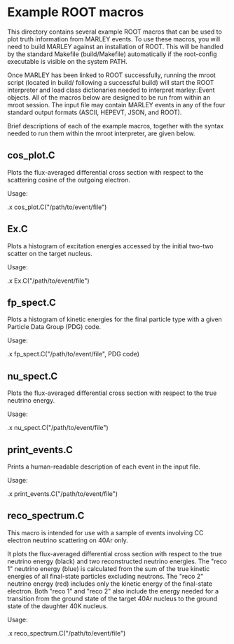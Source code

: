 # Example ROOT macros

This directory contains several example ROOT macros that can be used to plot
truth information from MARLEY events.  To use these macros, you will need to
build MARLEY against an installation of ROOT. This will be handled by the
standard Makefile (build/Makefile) automatically if the root-config
executable is visible on the system PATH.

Once MARLEY has been linked to ROOT successfully, running the mroot script
(located in build/ following a successful build) will start the ROOT
interpreter and load class dictionaries needed to interpret marley::Event
objects. All of the macros below are designed to be run from within an mroot
session. The input file may contain MARLEY events in any of the four standard
output formats (ASCII, HEPEVT, JSON, and ROOT).

Brief descriptions of each of the example macros, together with the syntax
needed to run them within the mroot interpreter, are given below.

cos_plot.C
-----------

Plots the flux-averaged differential cross section with respect to the
scattering cosine of the outgoing electron.

Usage:

  .x cos_plot.C("/path/to/event/file")

Ex.C
----

Plots a histogram of excitation energies accessed by the initial two-two
scatter on the target nucleus.

Usage:

  .x Ex.C("/path/to/event/file")

fp_spect.C
----------

Plots a histogram of kinetic energies for the final particle type with
a given Particle Data Group (PDG) code.

Usage:

  .x fp_spect.C("/path/to/event/file", PDG code)


nu_spect.C
----------

Plots the flux-averaged differential cross section with respect to the true
neutrino energy.

Usage:

  .x nu_spect.C("/path/to/event/file")

print_events.C
--------------

Prints a human-readable description of each event in the input file.

Usage:

  .x print_events.C("/path/to/event/file")

reco_spectrum.C
---------------

This macro is intended for use with a sample of events involving CC electron
neutrino scattering on 40Ar only.

It plots the flux-averaged differential cross section with respect to the true
neutrino energy (black) and two reconstructed neutrino energies. The "reco 1"
neutrino energy (blue) is calculated from the sum of the true kinetic energies
of all final-state particles excluding neutrons. The "reco 2" neutrino energy
(red) includes only the kinetic energy of the final-state electron. Both
"reco 1" and "reco 2" also include the energy needed for a transition from the
ground state of the target 40Ar nucleus to the ground state of the daughter 40K
nucleus.

Usage:

  .x reco_spectrum.C("/path/to/event/file")
